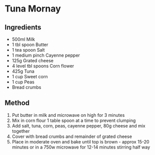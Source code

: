 # Tuna Mornay

## Ingredients

* 500ml Milk
* 1 tbl spoon Butter
* 1 tea spoon Salt
* 1 medium pinch Cayenne pepper
* 125g Grated cheese
* 4 level tbl spoons Corn flower
* 425g Tuna
* 1 cup Sweet corn
* 1 cup Peas
* Bread crumbs

## Method

1. Put butter in milk and microwave on high for 3 minutes
1. Mix in corn flour 1 table spoon at a time to prevent clumping
1. Add salt, tuna, corn, peas, cayenne pepper, 80g cheese and mix together
1. Cover with bread crumbs and remainder of grated cheese
1. Place in moderate oven and bake until top is brown - approx 15-20 minutes or in a 750w microwave for 12-14 minutes stirring half way

